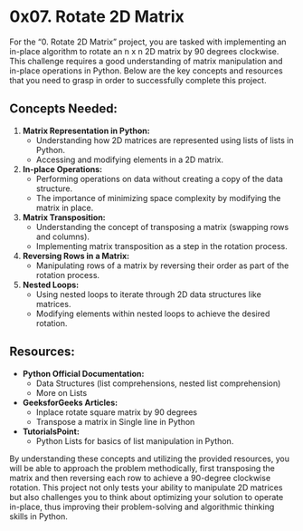 # 0x07. Rotate 2D Matrix

For the “0. Rotate 2D Matrix” project, you are tasked with implementing an in-place algorithm to rotate an n x n 2D matrix by 90 degrees clockwise. This challenge requires a good understanding of matrix manipulation and in-place operations in Python. Below are the key concepts and resources that you need to grasp in order to successfully complete this project.

## Concepts Needed:

1. **Matrix Representation in Python:**
   - Understanding how 2D matrices are represented using lists of lists in Python.
   - Accessing and modifying elements in a 2D matrix.
2. **In-place Operations:**
   - Performing operations on data without creating a copy of the data structure.
   - The importance of minimizing space complexity by modifying the matrix in place.
3. **Matrix Transposition:**
   - Understanding the concept of transposing a matrix (swapping rows and columns).
   - Implementing matrix transposition as a step in the rotation process.
4. **Reversing Rows in a Matrix:**
   - Manipulating rows of a matrix by reversing their order as part of the rotation process.
5. **Nested Loops:**
   - Using nested loops to iterate through 2D data structures like matrices.
   - Modifying elements within nested loops to achieve the desired rotation.

## Resources:

- **Python Official Documentation:**
  - Data Structures (list comprehensions, nested list comprehension)
  - More on Lists
- **GeeksforGeeks Articles:**
  - Inplace rotate square matrix by 90 degrees
  - Transpose a matrix in Single line in Python
- **TutorialsPoint:**
  - Python Lists for basics of list manipulation in Python.

By understanding these concepts and utilizing the provided resources, you will be able to approach the problem methodically, first transposing the matrix and then reversing each row to achieve a 90-degree clockwise rotation. This project not only tests your ability to manipulate 2D matrices but also challenges you to think about optimizing your solution to operate in-place, thus improving their problem-solving and algorithmic thinking skills in Python.
